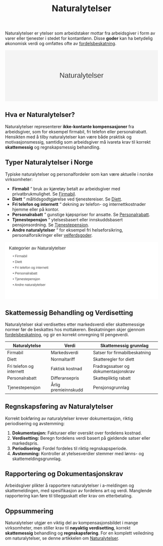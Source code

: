 ﻿---
title: "Naturalytelser"
seoTitle: "Naturalytelser"
description: 'Naturalytelser er ytelser som arbeidstaker mottar fra arbeidsgiver i form av varer eller tjenester i stedet for kontantlønn. Disse **goder** kan ha betydelig Ã...'
summary: "Hva naturalytelser er, typiske ytelser, skattemessig behandling og regnskapsføring."
---

Naturalytelser er ytelser som arbeidstaker mottar fra arbeidsgiver i form av varer eller tjenester i stedet for kontantlønn. Disse **goder** kan ha betydelig økonomisk verdi og omfattes ofte av [fordelsbeskatning](/blogs/regnskap/fordelsbeskatning "Fordelsbeskatning - Beskatning av Naturalytelser og Personalfordeler").

![Naturalytelser](naturalytelser-image.svg)

## Hva er Naturalytelser?

Naturalytelser representerer **ikke-kontante kompensasjoner** fra arbeidsgiver, som for eksempel firmabil, fri telefon eller personalrabatt. Hensikten med å tilby naturalytelser kan være både praktisk og motivasjonsmessig, samtidig som arbeidsgiver må ivareta krav til korrekt **skattemessig** og regnskapsmessig behandling.

## Typer Naturalytelser i Norge

Typiske naturalytelser og personalfordeler som kan være aktuelle i norske virksomheter:

* **Firmabil** “ bruk av kjøretøy betalt av arbeidsgiver med privatbrukmulighet. Se [Firmabil](/blogs/regnskap/firmabil "Firmabil - Regnskapsføring og Skattebehandling").
* **Diett** “ måltidsgodtgjørelse ved tjenestereiser. Se [Diett](/blogs/regnskap/diett "Diett i regnskap: Guide til normaltariffer, regler og regnskapsføring").
* **Fri telefon og internett** “ dekning av telefon- og internettkostnader hjemme eller på kontor.
* **Personalrabatt** “ gunstige kjøpspriser for ansatte. Se [Personalrabatt](/blogs/regnskap/hva-er-personalrabatt "Hva er Personalrabatt? Skatteplikt og Regnskapsføring").
* **Tjenestepensjon** “ ytelsesbasert eller innskuddsbasert pensjonsordning. Se [Tjenestepensjon](/blogs/regnskap/hva-er-tjenestepensjon "Hva er Tjenestepensjon? Regulering og Regnskapsføring").
* **Andre naturalytelser** “ for eksempel fri helseforsikring, personalforsikringer eller [velferdsgoder](/blogs/regnskap/velferdsgoder "Velferdsgoder i Norsk Regnskap: Oversikt over Ansattfordeler og Regnskapsføring").

![Naturalytelser Kategorier](naturalytelser-kategorier.svg)

## Skattemessig Behandling og Verdisetting

Naturalytelser skal verdisettes etter markedsverdi eller skattemessige normer før de beskattes hos mottakeren. Beskatningen skjer gjennom [fordelsbeskatning](/blogs/regnskap/fordelsbeskatning "Fordelsbeskatning - Beskatning av Naturalytelser og Personalfordeler"), og gir en korrekt omregning til pengeverdi.

| **Naturalytelse**           | **Verdi**             | **Skattemessig grunnlag**                          |
|------------------------------|-----------------------|----------------------------------------------------|
| Firmabil                     | Markedsverdi          | Satser for firmabilbeskatning                      |
| Diett                        | Normaltariff          | Skatteregler for diett                             |
| Fri telefon og internett     | Faktisk kostnad       | Fradragssatser og dokumentasjonskrav               |
| Personalrabatt               | Differansepris        | Skattepliktig rabatt                              |
| Tjenestepensjon              | Årlig premieinnskudd  | Pensjonsgrunnlag                                  |

## Regnskapsføring av Naturalytelser

Korrekt bokføring av naturalytelser krever dokumentasjon, riktig periodisering og avstemming:

1. **Dokumentasjon:** Fakturaer eller oversikt over fordelens kostnad.
2. **Verdisetting:** Beregn fordelens verdi basert på gjeldende satser eller markedspris.
3. **Periodisering:** Fordel fordeles til riktig regnskapsperiode.
4. **Avstemming:** Kontroller at ytelsesverdier stemmer med lønns- og skattemeldingsgrunnlag.

## Rapportering og Dokumentasjonskrav

Arbeidsgiver plikter å rapportere naturalytelser i a-meldingen og skattemeldingen, med spesifikasjon av fordelens art og verdi. Manglende rapportering kan føre til tilleggsskatt eller krav om etterbetaling.

## Oppsummering

Naturalytelser utgjør en viktig del av kompensasjonsbildet i mange virksomheter, men stiller krav til **nøyaktig verdisetting**, korrekt **skattemessig** behandling og **regnskapsføring**. For en komplett veiledning om naturalytelser, se denne artikkelen om [Naturalytelser](/blogs/regnskap/naturalytelser "Naturalytelser i Norsk Regnskap: Guide til Naturlige Ytelser og Beskatning").










